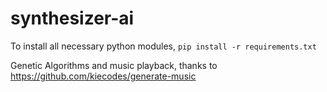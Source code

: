 # synthesizer-ai

To install all necessary python modules, 
`pip install -r requirements.txt`

Genetic Algorithms and music playback, 
thanks to https://github.com/kiecodes/generate-music
